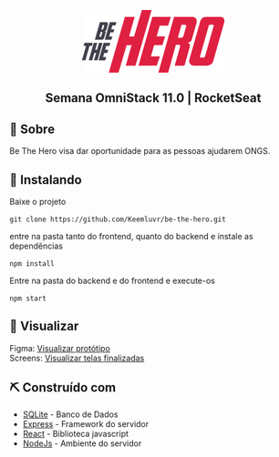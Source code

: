 <p align="center">
  <a href="" rel="noopener">
 <img width=250px height=110px src="./frontend/src/assets/logo.svg" alt="Project logo"></a>
</p>

<h2 align="center">Semana OmniStack 11.0 | RocketSeat</h2>

## 📝 Sobre <a name = "about"></a>

Be The Hero visa dar oportunidade para as pessoas ajudarem ONGS.

## 🏁 Instalando <a name = "getting_started"></a>

Baixe o projeto
```
git clone https://github.com/Keemluvr/be-the-hero.git
```

entre na pasta tanto do frontend, quanto do backend e instale as dependências
```
npm install
```

Entre na pasta do backend e do frontend e execute-os

```
npm start
```

## 🚀 Visualizar <a name = "deployment"></a>

Figma: [Visualizar protótipo](https://www.figma.com/file/2C2yvw7jsCOGmaNUDftX9n/Be-The-Hero---OmniStack-11?node-id=0%3A1)  
Screens: [Visualizar telas finalizadas]()  

## ⛏️ Construído com <a name = "built_using"></a>

- [SQLite](https://www.sqlite.org/index.html) - Banco de Dados
- [Express](https://expressjs.com/) - Framework do servidor
- [React](https://pt-br.reactjs.org) - Biblioteca javascript
- [NodeJs](https://nodejs.org/en/) - Ambiente do servidor



